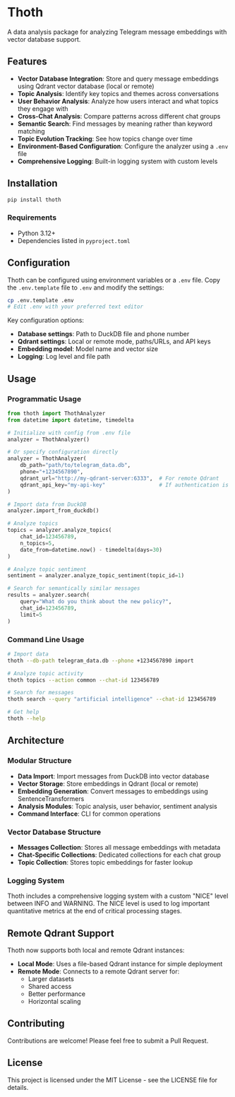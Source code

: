 # Thoth

A data analysis package for analyzing Telegram message embeddings with vector database support.

## Features

- **Vector Database Integration**: Store and query message embeddings using Qdrant vector database (local or remote)
- **Topic Analysis**: Identify key topics and themes across conversations
- **User Behavior Analysis**: Analyze how users interact and what topics they engage with
- **Cross-Chat Analysis**: Compare patterns across different chat groups
- **Semantic Search**: Find messages by meaning rather than keyword matching
- **Topic Evolution Tracking**: See how topics change over time
- **Environment-Based Configuration**: Configure the analyzer using a `.env` file
- **Comprehensive Logging**: Built-in logging system with custom levels

## Installation

```bash
pip install thoth
```

### Requirements

- Python 3.12+
- Dependencies listed in `pyproject.toml`

## Configuration

Thoth can be configured using environment variables or a `.env` file. Copy the `.env.template` file to `.env` and modify the settings:

```bash
cp .env.template .env
# Edit .env with your preferred text editor
```

Key configuration options:

- **Database settings**: Path to DuckDB file and phone number
- **Qdrant settings**: Local or remote mode, paths/URLs, and API keys
- **Embedding model**: Model name and vector size
- **Logging**: Log level and file path

## Usage

### Programmatic Usage

```python
from thoth import ThothAnalyzer
from datetime import datetime, timedelta

# Initialize with config from .env file
analyzer = ThothAnalyzer()

# Or specify configuration directly
analyzer = ThothAnalyzer(
    db_path="path/to/telegram_data.db",
    phone="+1234567890",
    qdrant_url="http://my-qdrant-server:6333",  # For remote Qdrant
    qdrant_api_key="my-api-key"                 # If authentication is required
)

# Import data from DuckDB
analyzer.import_from_duckdb()

# Analyze topics
topics = analyzer.analyze_topics(
    chat_id=123456789,
    n_topics=5,
    date_from=datetime.now() - timedelta(days=30)
)

# Analyze topic sentiment
sentiment = analyzer.analyze_topic_sentiment(topic_id=1)

# Search for semantically similar messages
results = analyzer.search(
    query="What do you think about the new policy?",
    chat_id=123456789,
    limit=5
)
```

### Command Line Usage

```bash
# Import data
thoth --db-path telegram_data.db --phone +1234567890 import

# Analyze topic activity
thoth topics --action common --chat-id 123456789

# Search for messages
thoth search --query "artificial intelligence" --chat-id 123456789

# Get help
thoth --help
```

## Architecture

### Modular Structure

- **Data Import**: Import messages from DuckDB into vector database
- **Vector Storage**: Store embeddings in Qdrant (local or remote)
- **Embedding Generation**: Convert messages to embeddings using SentenceTransformers
- **Analysis Modules**: Topic analysis, user behavior, sentiment analysis
- **Command Interface**: CLI for common operations

### Vector Database Structure

- **Messages Collection**: Stores all message embeddings with metadata
- **Chat-Specific Collections**: Dedicated collections for each chat group
- **Topic Collection**: Stores topic embeddings for faster lookup

### Logging System

Thoth includes a comprehensive logging system with a custom "NICE" level between INFO and WARNING. The NICE level is used to log important quantitative metrics at the end of critical processing stages.

## Remote Qdrant Support

Thoth now supports both local and remote Qdrant instances:

- **Local Mode**: Uses a file-based Qdrant instance for simple deployment
- **Remote Mode**: Connects to a remote Qdrant server for:
  - Larger datasets
  - Shared access
  - Better performance
  - Horizontal scaling

## Contributing

Contributions are welcome! Please feel free to submit a Pull Request.

## License

This project is licensed under the MIT License - see the LICENSE file for details. 